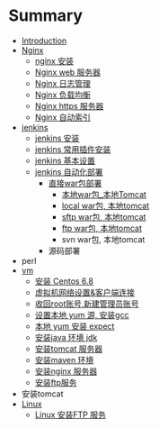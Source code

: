 # Summary

* [Introduction](README.md)
* [Nginx](chapter1.md)
  * [nginx 安装](chapter1/nginx-an-zhuang.md)
  * [Nginx  web 服务器](chapter1/nginx-web-fu-wu-qi.md)
  * [Nginx 日志管理](chapter1/nginx-ri-zhi-guan-li.md)
  * [Nginx 负载均衡](chapter1/nginx-fu-zai-jun-heng.md)
  * [Nginx https 服务器](chapter1/nginx-https-fu-wu-qi.md)
  * [Nginx 自动索引](chapter1/nginx-zi-dong-suo-yin.md)
* [jenkins](jenkins.md)
  * [ jenkins 安装](vm/an-zhuang-jenkins-ying-yong.md)
  * [jenkins 常用插件安装](vm/jenkins-chang-yong-cha-jian-an-zhuang.md)
  * [jenkins 基本设置](vm/jenkins-chu-she-zhi.md)
  * [jenkins 自动化部署](jenkins-zi-dong-hua-bu-shu.md)
    * [直接war包部署](zhi-jie-war-bao-bu-shu.md)
      * [本地war包\_本地Tomcat](ben-di-war-bao-ben-di-tomcat.md)
      * [local war包, 本地tomcat](local-war53052c-ben-di-tomcat.md)
      * [sftp war包, 本地tomcat](sftp-war53052c-ben-di-tomcat.md)
      * [ftp war包,  本地tomcat](ftp-war53052c-ben-di-tomcat.md)
      * svn war包, 本地tomcat
    * 源码部署
* perl
* [vm](vm.md)
  * [安装 Centos 6.8](vm/an-zhuang-centos-6-8.md)
  * [虚拟机网络设置&客户端连接](vm/wang-luo-she-7f6e26-ke-hu-duan-lian-jie.md)
  * [收回root账号,新建管理员账号](vm/shou-hui-root-yong-62372c-chuang-jian-admin-yong-hu.md)
  * [设置本地 yum 源, 安装gcc](vm/she-zhi-ben-di-yum-6e902c-an-zhuang-gcc.md)
  * [本地 yum 安装 expect](vm/ben-di-yum-an-zhuang-expect.md)
  * [安装java 环境 jdk](vm/an-zhuang-java-huan-jing-jdk.md)
  * [安装tomcat 服务器](vm/an-zhuang-tomcat-fu-wu-qi.md)
  * [安装maven 环境](vm/an-zhuang-maven-huan-jing.md)
  * [安装nginx 服务器](vm/an-zhuang-nginx-fu-wu-qi.md)
  * [安装ftp服务](vm/an-zhuang-ftp-fu-wu.md)
* 安装tomcat
* [Linux](linux.md)
  * [Linux 安装FTP 服务](linux-an-zhuang-ftp-fu-wu.md)

